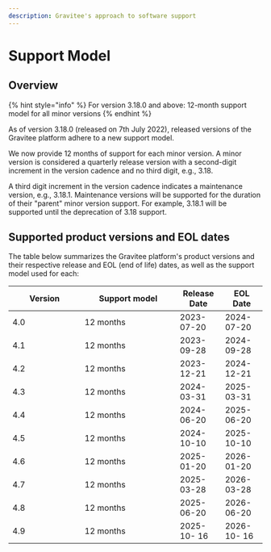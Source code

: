 ```yaml
---
description: Gravitee's approach to software support
---
```


# Support Model

## Overview

{% hint style="info" %}
For version 3.18.0 and above: 12-month support model for all minor versions
{% endhint %}

As of version 3.18.0 (released on 7th July 2022), released versions of the Gravitee platform adhere to a new support model.

We now provide 12 months of support for each minor version. A minor version is considered a quarterly release version with a second-digit increment in the version cadence and no third digit, e.g., 3.18.&#x20;

A third digit increment in the version cadence indicates a maintenance version, e.g., 3.18.1. Maintenance versions will be supported for the duration of their "parent" minor version support. For example, 3.18.1 will be supported until the deprecation of 3.18 support.

## Supported product versions and EOL dates

The table below summarizes the Gravitee platform's product versions and their respective release and EOL (end of life) dates, as well as the support model used for each:

<table><thead><tr><th width="127">Version</th><th width="173">Support model</th><th>Release Date</th><th>EOL Date</th></tr></thead><tbody><tr><td>4.0</td><td>12 months</td><td>2023-07-20</td><td>2024-07-20</td></tr><tr><td>4.1</td><td>12 months</td><td>2023-09-28</td><td>2024-09-28</td></tr><tr><td>4.2</td><td>12 months</td><td>2023-12-21</td><td>2024-12-21</td></tr><tr><td>4.3</td><td>12 months</td><td>2024-03-31</td><td>2025-03-31</td></tr><tr><td>4.4</td><td>12 months</td><td>2024-06-20</td><td>2025-06-20</td></tr><tr><td>4.5</td><td>12 months</td><td>2024-10-10</td><td>2025-10-10</td></tr><tr><td>4.6</td><td>12 months</td><td>2025-01-20</td><td>2026-01-20</td></tr><tr><td>4.7</td><td>12 months</td><td>2025-03-28</td><td>2026-03-28</td></tr><tr><td>4.8</td><td>12 months</td><td>2025-06-20</td><td>2026-06-20</td></tr><tr><td>4.9</td><td>12 months</td><td>2025-10- 16 </td><td>2026-10- 16 </td></tr></tbody></table>
